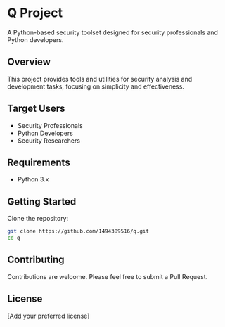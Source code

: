 # Q Project

A Python-based security toolset designed for security professionals and Python developers.

## Overview

This project provides tools and utilities for security analysis and development tasks, focusing on simplicity and effectiveness.

## Target Users

- Security Professionals
- Python Developers
- Security Researchers

## Requirements

- Python 3.x

## Getting Started

Clone the repository:
```bash
git clone https://github.com/1494389516/q.git
cd q
```

## Contributing

Contributions are welcome. Please feel free to submit a Pull Request.

## License

[Add your preferred license]
